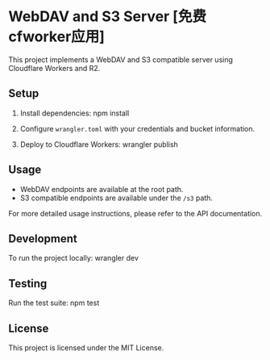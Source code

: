 # WebDAV and S3 Server [免费cfworker应用]

This project implements a WebDAV and S3 compatible server using Cloudflare Workers and R2.

## Setup

1. Install dependencies:
npm install




2. Configure `wrangler.toml` with your credentials and bucket information.

3. Deploy to Cloudflare Workers:
wrangler publish




## Usage

- WebDAV endpoints are available at the root path.
- S3 compatible endpoints are available under the `/s3` path.

For more detailed usage instructions, please refer to the API documentation.

## Development

To run the project locally:
wrangler dev




## Testing

Run the test suite:
npm test




## License

This project is licensed under the MIT License.